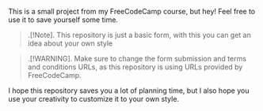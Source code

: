This is a small project from my FreeCodeCamp course, but hey! Feel free to use it to save yourself some time.
>.[!Note].
> This repository is just a basic form, with this you can get an idea about your own style

>.[!WARNING].
>Make sure to change the form submission and terms and conditions URLs, as this repository is using URLs provided by FreeCodeCamp.

I hope this repository saves you a lot of planning time, but I also hope you use your creativity to customize it to your own style.
